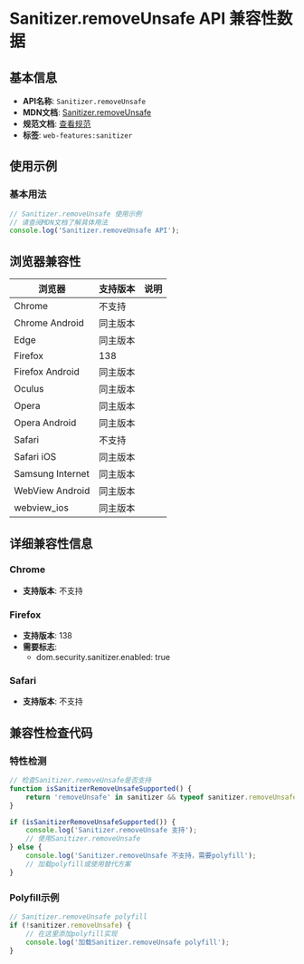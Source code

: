 # Sanitizer.removeUnsafe API 兼容性数据

## 基本信息

- **API名称**: `Sanitizer.removeUnsafe`
- **MDN文档**: [Sanitizer.removeUnsafe](https://developer.mozilla.org/docs/Web/API/Sanitizer/removeUnsafe)
- **规范文档**: [查看规范](https://wicg.github.io/sanitizer-api/#dom-sanitizer-removeunsafe)
- **标签**: `web-features:sanitizer`

## 使用示例

### 基本用法

```javascript
// Sanitizer.removeUnsafe 使用示例
// 请查阅MDN文档了解具体用法
console.log('Sanitizer.removeUnsafe API');
```

## 浏览器兼容性

| 浏览器 | 支持版本 | 说明 |
|--------|----------|------|
| Chrome | 不支持 |  |
| Chrome Android | 同主版本 |  |
| Edge | 同主版本 |  |
| Firefox | 138 |  |
| Firefox Android | 同主版本 |  |
| Oculus | 同主版本 |  |
| Opera | 同主版本 |  |
| Opera Android | 同主版本 |  |
| Safari | 不支持 |  |
| Safari iOS | 同主版本 |  |
| Samsung Internet | 同主版本 |  |
| WebView Android | 同主版本 |  |
| webview_ios | 同主版本 |  |

## 详细兼容性信息

### Chrome

- **支持版本**: 不支持

### Firefox

- **支持版本**: 138
- **需要标志**: 
  - dom.security.sanitizer.enabled: true

### Safari

- **支持版本**: 不支持

## 兼容性检查代码

### 特性检测

```javascript
// 检查Sanitizer.removeUnsafe是否支持
function isSanitizerRemoveUnsafeSupported() {
    return 'removeUnsafe' in sanitizer && typeof sanitizer.removeUnsafe === 'function';
}

if (isSanitizerRemoveUnsafeSupported()) {
    console.log('Sanitizer.removeUnsafe 支持');
    // 使用Sanitizer.removeUnsafe
} else {
    console.log('Sanitizer.removeUnsafe 不支持，需要polyfill');
    // 加载polyfill或使用替代方案
}
```

### Polyfill示例

```javascript
// Sanitizer.removeUnsafe polyfill
if (!sanitizer.removeUnsafe) {
    // 在这里添加polyfill实现
    console.log('加载Sanitizer.removeUnsafe polyfill');
}
```

